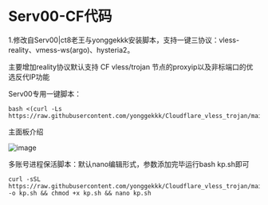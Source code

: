 # Serv00-CF代码
1.修改自Serv00|ct8老王与yonggekkk安装脚本，支持一键三协议：vless-reality、vmess-ws(argo)、hysteria2。

主要增加reality协议默认支持 CF vless/trojan 节点的proxyip以及非标端口的优选反代IP功能

Serv00专用一键脚本：
```
bash <(curl -Ls https://raw.githubusercontent.com/yonggekkk/Cloudflare_vless_trojan/main/serv00_proxyip.sh)
```

主面板介绍

![image](https://github.com/user-attachments/assets/54f33785-9cf7-4271-9817-5d6cb9dc4623)

多账号进程保活脚本：默认nano编辑形式，参数添加完毕运行bash kp.sh即可
```
curl -sSL https://raw.githubusercontent.com/yonggekkk/Cloudflare_vless_trojan/main/kp.sh -o kp.sh && chmod +x kp.sh && nano kp.sh
```
